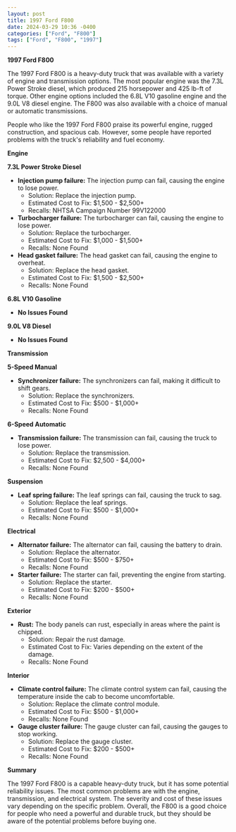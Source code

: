 ```yaml
---
layout: post
title: 1997 Ford F800
date: 2024-03-29 10:36 -0400
categories: ["Ford", "F800"]
tags: ["Ford", "F800", "1997"]
---
```

**1997 Ford F800**

The 1997 Ford F800 is a heavy-duty truck that was available with a variety of engine and transmission options. The most popular engine was the 7.3L Power Stroke diesel, which produced 215 horsepower and 425 lb-ft of torque. Other engine options included the 6.8L V10 gasoline engine and the 9.0L V8 diesel engine. The F800 was also available with a choice of manual or automatic transmissions.

People who like the 1997 Ford F800 praise its powerful engine, rugged construction, and spacious cab. However, some people have reported problems with the truck's reliability and fuel economy.

**Engine**

**7.3L Power Stroke Diesel**
* **Injection pump failure:** The injection pump can fail, causing the engine to lose power.
    * Solution: Replace the injection pump.
    * Estimated Cost to Fix: $1,500 - $2,500+
    * Recalls: NHTSA Campaign Number 99V122000
* **Turbocharger failure:** The turbocharger can fail, causing the engine to lose power.
    * Solution: Replace the turbocharger.
    * Estimated Cost to Fix: $1,000 - $1,500+
    * Recalls: None Found
* **Head gasket failure:** The head gasket can fail, causing the engine to overheat.
    * Solution: Replace the head gasket.
    * Estimated Cost to Fix: $1,500 - $2,500+
    * Recalls: None Found

**6.8L V10 Gasoline**
* **No Issues Found**

**9.0L V8 Diesel**
* **No Issues Found**

**Transmission**

**5-Speed Manual**
* **Synchronizer failure:** The synchronizers can fail, making it difficult to shift gears.
    * Solution: Replace the synchronizers.
    * Estimated Cost to Fix: $500 - $1,000+
    * Recalls: None Found

**6-Speed Automatic**
* **Transmission failure:** The transmission can fail, causing the truck to lose power.
    * Solution: Replace the transmission.
    * Estimated Cost to Fix: $2,500 - $4,000+
    * Recalls: None Found

**Suspension**

* **Leaf spring failure:** The leaf springs can fail, causing the truck to sag.
    * Solution: Replace the leaf springs.
    * Estimated Cost to Fix: $500 - $1,000+
    * Recalls: None Found

**Electrical**

* **Alternator failure:** The alternator can fail, causing the battery to drain.
    * Solution: Replace the alternator.
    * Estimated Cost to Fix: $500 - $750+
    * Recalls: None Found
* **Starter failure:** The starter can fail, preventing the engine from starting.
    * Solution: Replace the starter.
    * Estimated Cost to Fix: $200 - $500+
    * Recalls: None Found

**Exterior**

* **Rust:** The body panels can rust, especially in areas where the paint is chipped.
    * Solution: Repair the rust damage.
    * Estimated Cost to Fix: Varies depending on the extent of the damage.
    * Recalls: None Found

**Interior**

* **Climate control failure:** The climate control system can fail, causing the temperature inside the cab to become uncomfortable.
    * Solution: Replace the climate control module.
    * Estimated Cost to Fix: $500 - $1,000+
    * Recalls: None Found
* **Gauge cluster failure:** The gauge cluster can fail, causing the gauges to stop working.
    * Solution: Replace the gauge cluster.
    * Estimated Cost to Fix: $200 - $500+
    * Recalls: None Found

**Summary**

The 1997 Ford F800 is a capable heavy-duty truck, but it has some potential reliability issues. The most common problems are with the engine, transmission, and electrical system. The severity and cost of these issues vary depending on the specific problem. Overall, the F800 is a good choice for people who need a powerful and durable truck, but they should be aware of the potential problems before buying one.
